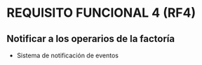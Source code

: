 # REQUISITO FUNCIONAL 4 (RF4) 

## Notificar a los operarios de la factoría
* Sistema de notificación de eventos
